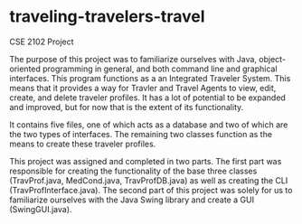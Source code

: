 # traveling-travelers-travel
CSE 2102 Project 

The purpose of this project was to familiarize ourselves with Java, object-oriented programming in general, and both command line and graphical interfaces. This program functions as a an Integrated Traveler System. This means that it provides a way for Travler and Travel Agents to view, edit, create, and delete traveler profiles. It has a lot of potential to be expanded and improved, but for now that is the extent of its functionality. 

It contains five files, one of which acts as a database and two of which are the two types of interfaces. The remaining two classes function as the means to create these traveler profiles. 

This project was assigned and completed in two parts. The first part was responsible for creating the functionality of the base three classes (TravProf.java, MedCond.java, TravProfDB.java) as well as creating the CLI (TravProfInterface.java). The second part of this project was solely for us to familiarize ourselves with the Java Swing library and create a GUI (SwingGUI.java). 
